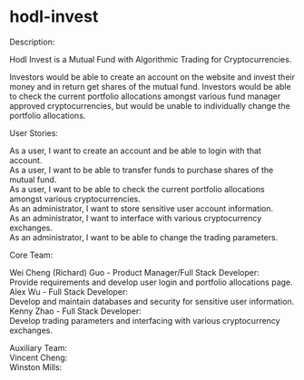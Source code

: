 # hodl-invest

Description:  

Hodl Invest is a Mutual Fund with Algorithmic Trading for Cryptocurrencies.    

Investors would be able to create an account on the website and invest their money and in return get shares of the mutual fund. Investors would be able to check the current portfolio allocations amongst various fund manager approved cryptocurrencies, but would be unable to individually change the portfolio allocations. 


User Stories:  

As a user, I want to create an account and be able to login with that account.  
As a user, I want to be able to transfer funds to purchase shares of the mutual fund.  
As a user, I want to be able to check the current portfolio allocations amongst various cryptocurrencies.  
As an administrator, I want to store sensitive user account information.  
As an administrator, I want to interface with various cryptocurrency exchanges.  
As an administrator, I want to be able to change the trading parameters.  


Core Team:  

Wei Cheng (Richard) Guo - Product Manager/Full Stack Developer:  
Provide requirements and develop user login and portfolio allocations page. 
Alex Wu - Full Stack Developer:  
Develop and maintain databases and security for sensitive user information. 
Kenny Zhao - Full Stack Developer:  
Develop trading parameters and interfacing with various cryptocurrency exchanges. 


Auxiliary Team:  
Vincent Cheng:  
Winston Mills:  
